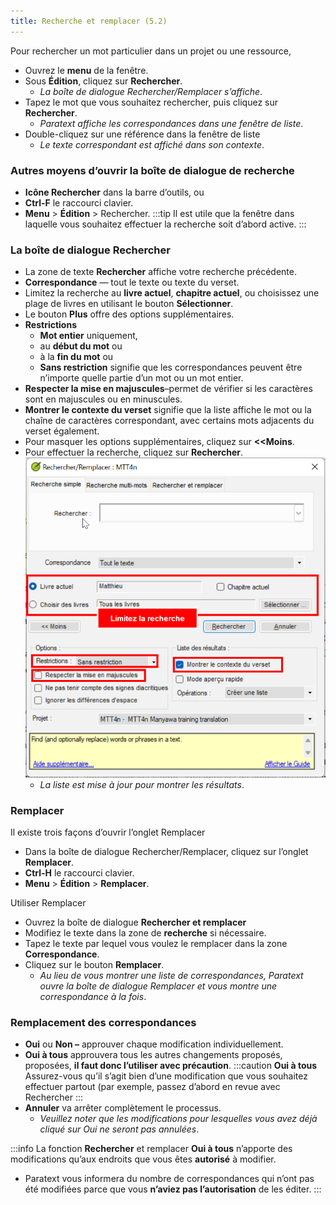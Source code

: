 ```yaml
---
title: Recherche et remplacer (5.2)
---
```

Pour rechercher un mot particulier dans un projet ou une ressource,

-  Ouvrez le **menu** de la fenêtre.
-  Sous **Édition**, cliquez sur **Rechercher**.
   -  *La boîte de dialogue Rechercher/Remplacer s’affiche*.
-  Tapez le mot que vous souhaitez rechercher, puis cliquez sur **Rechercher**.
   -  *Paratext affiche les correspondances dans une fenêtre de liste*.
-  Double-cliquez sur une référence dans la fenêtre de liste
   -  *Le texte correspondant est affiché dans son contexte*.

### Autres moyens d’ouvrir la boîte de dialogue de recherche

-  **Icône Rechercher** dans la barre d’outils, ou
-  **Ctrl-F** le raccourci clavier.
-  **Menu** \> **Édition** \> Rechercher.
:::tip
Il est utile que la fenêtre dans laquelle vous souhaitez effectuer la recherche soit d’abord active.
:::
### La boîte de dialogue Rechercher

-  La zone de texte **Rechercher** affiche votre recherche précédente.
-  **Correspondance** — tout le texte ou texte du verset.
-  Limitez la recherche au **livre actuel**, **chapitre actuel**, ou choisissez une plage de livres en utilisant le bouton **Sélectionner**.
-  Le bouton **Plus** offre des options supplémentaires.
-  **Restrictions**
   -  **Mot entier** uniquement,
   -  au **début du mot** ou
   -  à la **fin du mot** ou
   -  **Sans restriction** signifie que les correspondances peuvent être n’importe quelle partie d’un mot ou un mot entier.
-  **Respecter la mise en majuscules**–permet de vérifier si les caractères sont en majuscules ou en minuscules.
-  **Montrer le contexte du verset** signifie que la liste affiche le mot ou la chaîne de caractères correspondant, avec certains mots adjacents du verset également.
-  Pour masquer les options supplémentaires, cliquez sur **\<\<Moins**.
-  Pour effectuer la recherche, cliquez sur **Rechercher**.
     ![](../media/find.fr.png)
   -  *La liste est mise à jour pour montrer les résultats*.

### Remplacer

Il existe trois façons d’ouvrir l’onglet Remplacer

-  Dans la boîte de dialogue Rechercher/Remplacer, cliquez sur l’onglet **Remplacer**.
-  **Ctrl-H** le raccourci clavier.
-  **Menu** \> **Édition** \> **Remplacer**.

Utiliser Remplacer  
-  Ouvrez la boîte de dialogue **Rechercher et remplacer**
-  Modifiez le texte dans la zone de **recherche** si nécessaire.
-  Tapez le texte par lequel vous voulez le remplacer dans la zone **Correspondance**.
-  Cliquez sur le bouton **Remplacer**.
   -  *Au lieu de vous montrer une liste de correspondances, Paratext ouvre la boîte de dialogue Remplacer et vous montre une correspondance à la fois*.

### Remplacement des correspondances

-  **Oui** ou **Non –** approuver chaque modification individuellement.
-  **Oui à tous**  approuvera tous les autres changements proposés, proposées, **il faut donc l’utiliser avec précaution**.
:::caution **Oui à tous**
Assurez-vous qu’il s’agit bien d’une modification que vous souhaitez effectuer partout (par exemple, passez d’abord en revue avec Rechercher
:::
-  **Annuler** va arrêter complètement le processus.
   -  *Veuillez noter que les modifications pour lesquelles vous avez déjà cliqué sur Oui ne seront pas annulées*.

:::info 
La fonction **Rechercher** et remplacer **Oui à tous** n’apporte des modifications qu’aux endroits que vous êtes **autorisé** à modifier.
-  Paratext vous informera du nombre de correspondances qui n’ont pas été modifiées parce que vous **n’aviez pas l’autorisation** de les éditer.
:::
